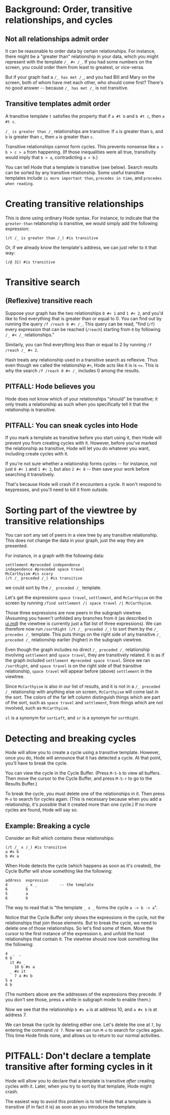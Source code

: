 # Background: Order, transitive relationships, and cycles

## Not all relationships admit order

It can be reasonable to order data by certain relationships.
For instance, there might be a "greater than" relationship in your data,
which you might represent with the template `/_ #< /_`.
If you had some numbers on the screen,
you could order them from least to greatest, or vice-versa.

But if your graph had a `/_ has met /_`,
and you had Bill and Mary on the screen, both of whom have met each other,
who should come first? There's no good answer --
because `/_ has met /_` is not transitive.

## Transitive templates admit order

A transitive template `t` satisfies the property that if
`a #t b` and `b #t c`, then `a #t c`.

`/_ is greater than /_` relationships are transitive:
If `a` is greater than `b`, and `b` is greater than `c`,
then `a` is greater than `c`.

Transitive relationships cannot form cycles.
This prevents nonsense like `a > b > c > a` from happening.
(If those inequalities were all true,
transitivity would imply that `b > a`, contradicting `a > b`.)

You can tell Hode that a template is transitive (see below).
Search results can be sorted by any transitive relationship.
Some useful transitive templates include `is more important than`,
`precedes in time`, and `precedes when reading`.


# Creating transitive relationships

This is done using ordinary Hode syntax.
For instance, to indicate that the `greater-than` relationship is transitive,
we would simply add the following expression:
```
(/t /_ is greater than /_) #is transitive
```

Or, if we already know the template's address,
we can just refer to it that way:
```
(/@ 31) #is transitive
```

# Transitive search

## (Reflexive) transitive reach

Suppose your graph has the two relationships `0 #< 1` and `1 #< 2`,
and you'd like to find everything that is greater than or equal to 0.
You can find out by running the query `/f /reach 0 #< /_`.
This query can be read, "find (`/f`)
every expression that can be reached (`/reach`)
starting from `0` by following `/_ #< /_` relationships."

Similarly, you can find everything less than or equal to 2 by running
`/f /reach /_ #< 2`.

Hash treats any relationship used in a transitive search as reflexive.
Thus even though we called the relationship `#<`,
Hode acts like it is is `<=`. This is why the search
`/f /reach 0 #< /_`
includes 0 among the results.

## PITFALL: Hode believes you

Hode does not know which of your relationships "should" be transitive;
it only treats a relationship as such when you specifically tell it that the relationship is transitive.

## PITFALL: You can sneak cycles into Hode

If you mark a template as transitive before you start using it,
then Hode will prevent you from creating cycles with it.
However, before you've marked the relationship as transitive,
Hode will let you do whatever you want, including create cycles with it.

If you're not sure whether a relationship forms cycles --
for instance, not just `0 #< 1` and `1 #< 2`, but also `2 #< 0` --
then save your work before searching it transitively.

That's because Hode will crash if it encounters a cycle.
It won't respond to keypresses, and you'll need to kill it from outside.


# Sorting part of the viewtree by transitive relationships

You can sort any set of peers in a view tree by any transitive relationship.
This does not change the data in your graph,
just the way they are presented.

For instance, in a graph with the following data:
```
settlement #preceded independence
independence #preceded space travel
McCarthyism #is scary
(/t /_ preceded /_) #is transitive
```
we could sort by the `/_ preceded /_` template.

Let's get the expressions `space travel`, `settlement`, and `McCarthyism`
on the screen by running `/find settlement /| space travel /| McCarthyism`.

Those three expressions are now peers in the subgraph viewtree.
(Assuming you haven't unfolded any branches from it
(as described in [ui.md](ui.md))
the viewtree is currently just a flat list of three expressions).
We can therefore now run `/sortRight (/t /_ preceded /_)`
to sort them by the `/_ precedes /_` template.
This puts things on the right side of any transitive `/_ preceded /_`
relationship earlier (higher) in the subgraph viewtree.

Even though the graph includes no direct `/_ preceded /_`
relationship involving `settlement` and `space travel`,
they are transitively related. It is as if the graph included
`settlement #preceded space travel`.
Since we ran `/sortRight`,
and `space travel` is on the right side of that transitive relationship,
`space travel` will appear before (above) `settlement` in the viewtree.

Since `McCarthyism` is also in our list of results,
and it is not in a `/_ preceded /_` relationship with anything else on screen,
`McCarthyism` will come last in the sort.
The colors of the far left column distinguish things which are part of the sort, such as `space travel` and `settlement`,
from things which are not involved, such as `McCarthyism`.

`sl` is a synonym for `sortLeft`,
and `sr` is a synonym for `sortRight`.


# Detecting and breaking cycles

Hode will allow you to create a cycle using a transitive template.
However, once you do, Hode will announce that it has detected a cycle.
At that point, you'll have to break the cycle.

You can view the cycle in the Cycle Buffer.
(Press `M-S-b` to view all buffers.
Then move the cursor to the Cycle Buffer,
and press `M-S-r` to go to the Results Buffer.)

To break the cycle, you must delete one of the relationships in it.
Then press `M-o` to search for cycles again.
(This is necessary because when you add a relationship,
it's possible that it created more than one cycle.)
If no more cycles are found, Hode will say so.


## Example: Breaking a cycle

Consider an Rslt which contains these relationships:
```
(/t /_ x /_) #is transitive
a #x b
b #x a
```

When Hode detects the cycle (which happens as soon as it's created),
the Cycle Buffer will show something like the following:
```
address  expression
4        _ x _          -- the template
6        b
5        a
6        b
```

The way to read that is "the template `_ x _` forms the cycle `a -> b -> a`".

Notice that the Cycle Buffer only shows the expressions in the cycle,
not the relationships that join those elements.
But to break the cycle, we need to delete one of those relationships.
So let's find some of them.
Move the cursor to the first instance of the expression `b`,
and unfold the host relationships that contain it.
The viewtree should now look something like the following:

```
4  _  _
6 b
  it #x _
    10 b #x a
  _ #x it
    7 a #x b
5 a
6 b
```

(The numbers above are the addresses of the expressions they precede.
If you don't see those, press `a` while in subgraph mode to enable them.)

Now we see that the relationship `b #x a` is at address 10,
and `a #x b` is at address 7.

We can break the cycle by deleting either one.
Let's delete the one at `7`, by entering the command `/d 7`.
Now we can run `M-o` to search for cycles again.
This time Hode finds none, and allows us to return to our normal activities.


# PITFALL: Don't declare a template transitive after forming cycles in it

Hode will allow you to declare that a template is transitive *after*
creating cycles with it. Later, when you try to sort by that template,
Hode might crash.

The easiest way to avoid this problem is to tell Hode
that a template is transitive
(if in fact it is) as soon as you introduce the template.
